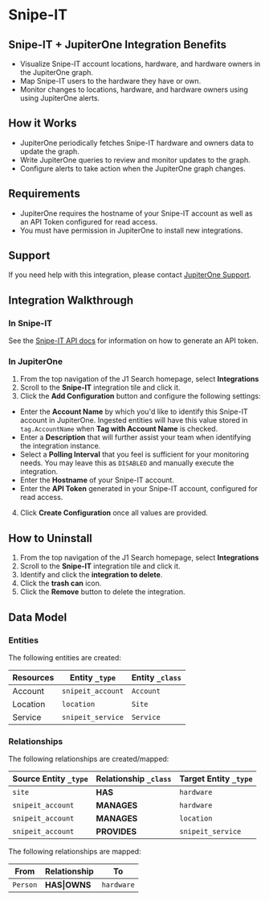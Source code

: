 # Snipe-IT 

## Snipe-IT + JupiterOne Integration Benefits

- Visualize Snipe-IT account locations, hardware, and hardware owners in the
  JupiterOne graph.
- Map Snipe-IT users to the hardware they have or own.
- Monitor changes to locations, hardware, and hardware owners using using
  JupiterOne alerts.

## How it Works

- JupiterOne periodically fetches Snipe-IT hardware and owners data to update the graph.
- Write JupiterOne queries to review and monitor updates to the graph.
- Configure alerts to take action when the JupiterOne graph changes.

## Requirements

- JupiterOne requires the hostname of your Snipe-IT account as well as an 
API Token configured for read access.
- You must have permission in JupiterOne to install new integrations.

## Support

If you need help with this integration, please contact
[JupiterOne Support](https://support.jupiterone.io).

## Integration Walkthrough

### In Snipe-IT

See the [Snipe-IT API docs](https://snipe-it.readme.io/reference) for information
on how to generate an API token.

### In JupiterOne

1. From the top navigation of the J1 Search homepage, select **Integrations**
2. Scroll to the **Snipe-IT** integration tile and click it.
3. Click the **Add Configuration** button and configure the following settings:
- Enter the **Account Name** by which you'd like to identify this Snipe-IT
   account in JupiterOne. Ingested entities will have this value stored in
   `tag.AccountName` when **Tag with Account Name** is checked.
- Enter a **Description** that will further assist your team when identifying
   the integration instance.
- Select a **Polling Interval** that you feel is sufficient for your monitoring
   needs. You may leave this as `DISABLED` and manually execute the integration.
- Enter the **Hostname** of your Snipe-IT account.
- Enter the **API Token** generated in your Snipe-IT account, configured for
read access.
4. Click **Create Configuration** once all values are provided.

## How to Uninstall

1. From the top navigation of the J1 Search homepage, select **Integrations**
2. Scroll to the **Snipe-IT** integration tile and click it.
3. Identify and click the **integration to delete**.
4. Click the **trash can** icon.
5. Click the **Remove** button to delete the integration.

<!-- {J1_DOCUMENTATION_MARKER_START} -->
<!--
********************************************************************************
NOTE: ALL OF THE FOLLOWING DOCUMENTATION IS GENERATED USING THE
"j1-integration document" COMMAND. DO NOT EDIT BY HAND! PLEASE SEE THE DEVELOPER
DOCUMENTATION FOR USAGE INFORMATION:

https://github.com/JupiterOne/sdk/blob/master/docs/integrations/development.md
********************************************************************************
-->

## Data Model

### Entities

The following entities are created:

| Resources | Entity `_type`    | Entity `_class` |
| --------- | ----------------- | --------------- |
| Account   | `snipeit_account` | `Account`       |
| Location  | `location`        | `Site`          |
| Service   | `snipeit_service` | `Service`       |

### Relationships

The following relationships are created/mapped:

| Source Entity `_type` | Relationship `_class` | Target Entity `_type` |
| --------------------- | --------------------- | --------------------- |
| `site`                | **HAS**               | `hardware`            |
| `snipeit_account`     | **MANAGES**           | `hardware`            |
| `snipeit_account`     | **MANAGES**           | `location`            |
| `snipeit_account`     | **PROVIDES**          | `snipeit_service`     |

<!--
********************************************************************************
END OF GENERATED DOCUMENTATION AFTER BELOW MARKER
********************************************************************************
-->
<!-- {J1_DOCUMENTATION_MARKER_END} -->

The following relationships are mapped:

| From     | Relationship  | To         |
| -------- | ------------- | ---------- |
| `Person` | **HAS\|OWNS** | `hardware` |

[1]: https://snipe-it.readme.io/reference
